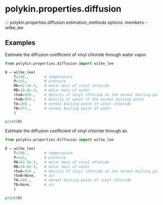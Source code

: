 # polykin.properties.diffusion

::: polykin.properties.diffusion.estimation_methods
    options:
        members:
            - wilke_lee

## Examples

Estimate the diffusion coefficient of vinyl chloride through water vapor.

```python exec="on" source="console"
from polykin.properties.diffusion import wilke_lee

D = wilke_lee(
    T=298.,       # temperature
    P=1e5,        # pressure
    MA=62.5e-3,   # molar mass of vinyl chloride
    MB=18.0e-3,   # molar mass of water
    rhoA=910.,    # density of vinyl chloride at the normal boiling point
    rhoB=959.,    # density of water at the normal boiling point
    TA=260.,      # normal boiling point of vinyl chloride
    TB=373.,      # normal boiling point of water
    )

print(D)
```

Estimate the diffusion coefficient of vinyl chloride through air.

```python exec="on" source="console"
from polykin.properties.diffusion import wilke_lee

D = wilke_lee(
    T=298.,       # temperature
    P=1e5,        # pressure
    MA=62.5e-3,   # molar mass of vinyl chloride
    MB=18.0e-3,   # molar mass of water
    rhoA=910.,    # density of vinyl chloride at the normal boiling point
    rhoB=None,    # air
    TA=260.,      # normal boiling point of vinyl chloride
    TB=None,      # air
    )

print(D)
```
